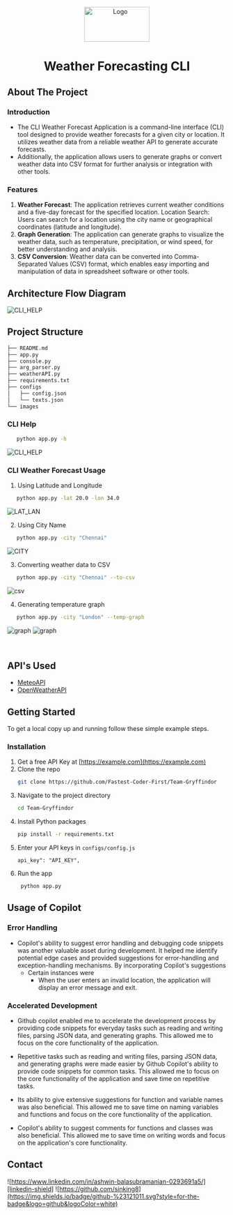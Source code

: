 <!-- PROJECT LOGO -->
<br />
<div align="center">
  <a href="#">
    <img src="https://github.com/Gryffindor-House/Innovate-with-MongoDB/blob/Innovate-Chakra/images/logo.png" alt="Logo" width="150" height="80">
  </a>
</div>

<h1 align="center">Weather Forecasting CLI</h1>
</div>

<!-- ABOUT THE PROJECT -->

## About The Project

### Introduction

- The CLI Weather Forecast Application is a command-line interface (CLI) tool designed to provide weather forecasts for a given city or location. It utilizes weather data from a reliable weather API to generate accurate forecasts.
- Additionally, the application allows users to generate graphs or convert weather data into CSV format for further analysis or integration with other tools.

### Features

1. **Weather Forecast**: The application retrieves current weather conditions and a five-day forecast for the specified location.
   Location Search: Users can search for a location using the city name or geographical coordinates (latitude and longitude).
2. **Graph Generation**: The application can generate graphs to visualize the weather data, such as temperature, precipitation, or wind speed, for better understanding and analysis.
3. **CSV Conversion**: Weather data can be converted into Comma-Separated Values (CSV) format, which enables easy importing and manipulation of data in spreadsheet software or other tools.

## Architecture Flow Diagram

![CLI_HELP](https://github.com/Fastest-Coder-First/Team-Gryffindor/blob/main/images/7.png)

## Project Structure

```sh
├── README.md
├── app.py
├── console.py
├── arg_parser.py
├── weatherAPI.py
├── requirements.txt
├── configs
│   ├── config.json
│   └── texts.json
└── images
```

### CLI Help

```sh
   python app.py -h
```

![CLI_HELP](https://github.com/Fastest-Coder-First/Team-Gryffindor/blob/main/images/1.png)
</br>

### CLI Weather Forecast Usage

1. Using Latitude and Longitude

```sh
   python app.py -lat 20.0 -lon 34.0
```

![LAT_LAN](https://github.com/Fastest-Coder-First/Team-Gryffindor/blob/main/images/2.png)

2. Using City Name

```sh
   python app.py -city "Chennai"
```

![CITY](https://github.com/Fastest-Coder-First/Team-Gryffindor/blob/main/images/3.png)

3. Converting weather data to CSV

```sh
   python app.py -city "Chennai" --to-csv
```

![csv](https://github.com/Fastest-Coder-First/Team-Gryffindor/blob/main/images/4.png)

4. Generating temperature graph

```sh
   python app.py -city "London" --temp-graph
```

![graph](https://github.com/Fastest-Coder-First/Team-Gryffindor/blob/main/images/5.png)
![graph](https://github.com/Fastest-Coder-First/Team-Gryffindor/blob/main/images/6.png)

</br>
<!-- API's Used -->

## API's Used

- [MeteoAPI](https://open-meteo.com/en/docs)
- [OpenWeatherAPI](https://openweathermap.org/api)
<!-- GETTING STARTED -->

## Getting Started

To get a local copy up and running follow these simple example steps.

### Installation

1. Get a free API Key at [https://example.com](https://example.com)
2. Clone the repo
   ```sh
   git clone https://github.com/Fastest-Coder-First/Team-Gryffindor
   ```
3. Navigate to the project directory
   ```sh
   cd Team-Gryffindor
   ```
4. Install Python packages
   ```sh
   pip install -r requirements.txt
   ```
5. Enter your API keys in `configs/config.js`
   ```
   api_key": "API_KEY",
   ```
6. Run the app
   ```sh
    python app.py
   ```

## Usage of Copilot

### Error Handling

- Copilot's ability to suggest error handling and debugging code snippets was another valuable asset during development. It helped me identify potential edge cases and provided suggestions for error-handling and exception-handling mechanisms. By incorporating Copilot's suggestions
  - Certain instances were
    - When the user enters an invalid location, the application will display an error message and exit.

### Accelerated Development

- Github copilot enabled me to accelerate the development process by providing code snippets for everyday tasks such as reading and writing files, parsing JSON data, and generating graphs. This allowed me to focus on the core functionality of the application.

- Repetitive tasks such as reading and writing files, parsing JSON data, and generating graphs were made easier by Github Copilot's ability to provide code snippets for common tasks. This allowed me to focus on the core functionality of the application and save time on repetitive tasks.

- Its ability to give extensive suggestions for function and variable names was also beneficial. This allowed me to save time on naming variables and functions and focus on the core functionality of the application.

- Copilot's ability to suggest comments for functions and classes was also beneficial. This allowed me to save time on writing words and focus on the application's core functionality.

## Contact

![https://www.linkedin.com/in/ashwin-balasubramanian-0293691a5/][linkedin-shield] ![https://github.com/sinking8](https://img.shields.io/badge/github-%23121011.svg?style=for-the-badge&logo=github&logoColor=white)

[linkedin-shield]: https://img.shields.io/badge/-LinkedIn-black.svg?style=for-the-badge&logo=linkedin&colorB=555
